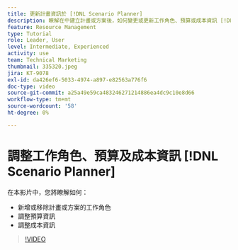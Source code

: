 ```yaml
---
title: 更新計畫資訊於 [!DNL Scenario Planner]
description: 瞭解在中建立計畫或方案後，如何變更或更新工作角色、預算或成本資訊 [!DNL Scenario Planner].
feature: Resource Management
type: Tutorial
role: Leader, User
level: Intermediate, Experienced
activity: use
team: Technical Marketing
thumbnail: 335320.jpeg
jira: KT-9078
exl-id: da426ef6-5033-4974-a897-e82563a776f6
doc-type: video
source-git-commit: a25a49e59ca483246271214886ea4dc9c10e8d66
workflow-type: tm+mt
source-wordcount: '58'
ht-degree: 0%

---
```


# 調整工作角色、預算及成本資訊 [!DNL Scenario Planner]

在本影片中，您將瞭解如何：

* 新增或移除計畫或方案的工作角色
* 調整預算資訊
* 調整成本資訊

>[!VIDEO](https://video.tv.adobe.com/v/335320/?quality=12&learn=on)
